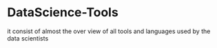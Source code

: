 # DataScience-Tools
it consist of almost the over view of all tools and languages used by the data scientists
